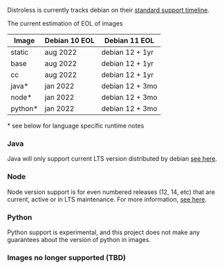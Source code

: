 Distroless is currently tracks debian on their [standard support timeline](https://wiki.debian.org/DebianReleases#Production_Releases).

The current estimation of EOL of images

| Image       | Debian 10 EOL | Debian 11 EOL   |
| ----------- | ------------- | --------------- |
| static      | aug 2022      | debian 12 + 1yr |
| base        | aug 2022      | debian 12 + 1yr |
| cc          | aug 2022      | debian 12 + 1yr |
| java*       | jan 2022      | debian 12 + 3mo |
| node*       | jan 2022      | debian 12 + 3mo |
| python*     | jan 2022      | debian 12 + 3mo |

\* see below for language specific runtime notes


### Java
Java will only support current LTS version distributed by debian [see here](https://wiki.debian.org/Java).

### Node
Node version support is for even numbered releases (12, 14, etc) that are current, active or in LTS maintenance. For more information, [see here](https://nodejs.org/en/about/releases/).

### Python
Python support is experimental, and this project does not make any guarantees about the version of python in images.


### Images no longer supported (TBD)
